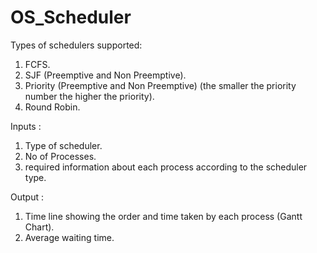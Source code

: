 # OS_Scheduler
Types of schedulers supported:
1. FCFS.
2. SJF (Preemptive and Non Preemptive).
3. Priority (Preemptive and Non Preemptive) (the smaller the priority number the higher the priority).
4. Round Robin.

Inputs : 
1. Type of scheduler.
2. No of Processes.
3. required information about each process according to the scheduler type.

Output : 
1. Time line showing the order and time taken by each process (Gantt Chart).
2. Average waiting time.
